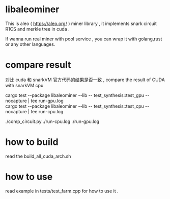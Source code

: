 # libaleominer

This is aleo ( https://aleo.org/  ) miner library , it implements snark circuit R1CS and merkle tree in cuda .

If wanna run real miner with pool service , you can wrap it with golang,rust or any other languages. 


# compare result

对比 cuda 和 snarkVM 官方代码的结果是否一致 , compare the result of CUDA  with snarkVM cpu 

cargo test --package libaleominer --lib -- test_synthesis::test_gpu --nocapture | tee run-gpu.log   
cargo test --package libaleominer --lib -- test_synthesis::test_cpu --nocapture | tee run-cpu.log 

./comp_circuit.py ./run-cpu.log ./run-gpu.log


# how to build

read the build_all_cuda_arch.sh 

# how to use 

read example in tests/test_farm.cpp  for how to use it . 